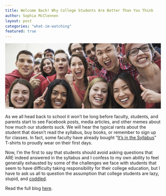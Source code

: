 ```yaml
---
title: Welcome Back! Why College Students Are Better Than You Think
author: Sophia McClennen
layout: post
categories: "what-im-watching"
featured: true
---
```


![](/assets/img/n-COLLEGE-STUDENTS-large570.jpg)

As we all head back to school it won&#8217;t be long before faculty, students, and parents start to see Facebook posts, media articles, and other memes about how much our students suck. We will hear the typical rants about the student that doesn&#8217;t read the syllabus, buy books, or remember to sign up for classes. In fact, some faculty have already bought &#8220;<a href="https://www.insidehighered.com/news/2013/10/18/t-shirt-many-professors-would-enjoy-wearing" target="_hplink">It&#8217;s in the Syllabus</a>&#8221; T-shirts to proudly wear on their first days.

Now, I&#8217;m the first to say that students should avoid asking questions that ARE indeed answered in the syllabus and I confess to my own ability to feel generally exhausted by some of the challenges we face with students that seem to have difficulty taking responsibility for their college education, but I have to ask us all to question the assumption that college students are lazy, stupid, and <a href="http://bizlex.com/2012/03/coddled-millennials-can-be-hr-nightmares/" target="_hplink">coddled</a>.

Read the full blog [here][1].

 [1]: http://www.huffingtonpost.com/sophia-a-mcclennen/welcome-back-why-college-_b_5710809.html
